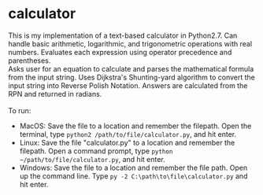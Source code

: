 # calculator
This is my implementation of a text-based calculator in Python2.7. Can handle basic arithmetic, logarithmic, and trigonometric operations with real numbers. Evaluates each expression using operator precedence and parentheses.\
Asks user for an equation to calculate and parses the mathematical formula from the input string. Uses Dijkstra's Shunting-yard algorithm to convert the input string into Reverse Polish Notation. Answers are calculated from the RPN and returned in radians.\
\
To run:
- MacOS: Save the file to a location and remember the filepath. Open the terminal, type `python2 /path/to/file/calculator.py`, and hit enter.
- Linux: Save the file "calculator.py" to a location and remember the filepath. Open a command prompt, type `python ~/path/to/file/calculator.py`, and hit enter.
- Windows: Save the file to a location and remember the file path. Open up the command line. Type `py -2 C:\path\to\file\calculator.py` and hit enter.
